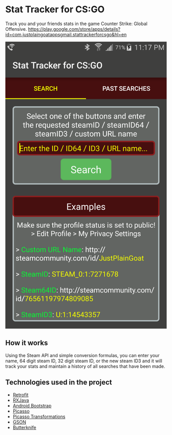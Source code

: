 # Stat Tracker for CS:GO
Track you and your friends stats in the game Counter Strike: Global Offensive.
https://play.google.com/store/apps/details?id=com.justplaingoatappsgmail.stattrackerforcsgo&hl=en

![Alt text](/releasepictures/Screenshot_2017-01-26-23-17-00.png?raw=true "Optional Title")

## How it works
Using the Steam API and simple conversion formulas, you can enter your name, 64 digit steam ID, 32 digit steam ID, or the new steam ID3 and it will track your stats and maintain a history of all searches that have been made.

## Technologies used in the project
* [Retrofit](https://square.github.io/retrofit/)
* [RXJava](https://github.com/ReactiveX/RxJava)
* [Android Bootstrap](https://github.com/Bearded-Hen/Android-Bootstrap)
* [Picasso](http://square.github.io/picasso)
* [Picasso Transformations](https://github.com/wasabeef/picasso-transformations)
* [GSON](https://github.com/google/gson)
* [Butterknife](http://jakewharton.github.io/butterknife)
